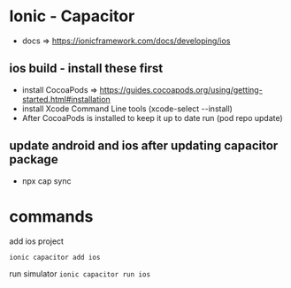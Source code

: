 # Ionic - Capacitor
- docs => https://ionicframework.com/docs/developing/ios
## ios build - install these first
- install CocoaPods => https://guides.cocoapods.org/using/getting-started.html#installation
- install Xcode Command Line tools (xcode-select --install)
- After CocoaPods is installed to keep it up to date run (pod repo update)

## update android and ios after updating capacitor package
- npx cap sync

# commands

add ios project

```ionic capacitor add ios```

run simulator
```ionic capacitor run ios```
